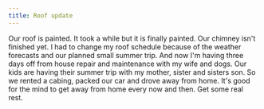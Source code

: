 ```yaml
---
title: Roof update
---
```


Our roof is painted. It took a while but it is finally painted. Our chimney isn't finished yet. I had to change my roof schedule because of the weather forecasts and our planned small summer trip. And now I'm having three days off from house repair and maintenance with my wife and dogs. Our kids are having their summer trip with my mother, sister and sisters son. So we rented a cabing, packed our car and drove away from home. It's good for the mind to get away from home every now and then. Get some real rest.